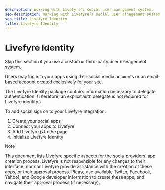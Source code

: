 ```yaml
---
description: Working with Livefyre’s social user management system.
seo-description: Working with Livefyre’s social user management system.
seo-title: Livefyre Identity
title: Livefyre Identity
---
```


# Livefyre Identity

Skip this section if you use a custom or third-party user management system.

Users may log into your apps using their social media accounts or an email-based account created exclusively for your site.

The Livefyre Identity package contains information necessary to delegate authentication. (Therefore, an explicit auth delegate is not required for Livefyre identity.)

To add social sign on to your Livefyre integration:

1. Create your social apps
1. Connect your apps to Livefyre
1. Add Livefyre.js to the page
1. Initialize Livefyre Identity
>[!NOTE]
>
>This document lists Livefyre specific aspects for the social providers’ app creation process. Livefyre is not responsible for any changes to their interface, nor can Livefyre provide assistance with the creation of these apps, or their approval process. Please use available Twitter, Facebook, Yahoo!, and Google developer information to create these apps, and navigate their approval process (if necessary).
